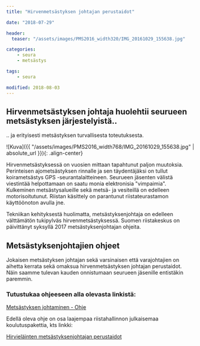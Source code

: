 ```yaml
---
title: "Hirvenmetsästyksen johtajan perustaidot"

date: "2018-07-29"

header:
  teaser: "/assets/images/PMS2016_width320/IMG_20161029_155638.jpg"

categories:
    - seura
    - metsästys

tags:
    - seura

modified: 2018-08-03
---
```

## Hirvenmetsästyksen johtaja huolehtii seurueen metsästyksen järjestelyistä..

.. ja erityisesti metsästyksen turvallisesta toteutuksesta.

![Kuva]({{ "/assets/images/PMS2016_width768/IMG_20161029_155638.jpg" | absolute_url }}){: .align-center}

Hirvenmetsästyksessä on vuosien mittaan tapahtunut paljon muutoksia. Perinteisen ajometsästyksen rinnalle ja sen täydentäjäksi on tullut koirametsästys GPS -seurantalaitteineen. Seurueen jäsenten välistä viestintää helpottamaan on saatu monia elektronisia "vimpaimia". Kulkeminen metsästysalueille sekä metsä- ja vesiteillä on edelleen motorisoitutunut. Riistan käsittely on parantunut riistateurastamon käyttöönoton avulla jne.

Tekniikan kehityksestä huolimatta, metsästyksenjohtaja on edelleen välttämätön tukipylväs hirvenmetsästyksessä. Suomen riistakeskus on päivittänyt syksyllä 2017 metsästyksenjohtajan ohjeita.

## Metsästyksenjohtajien ohjeet

Jokaisen metsästyksen johtajan sekä varsinaisen että varajohtajien on aihetta kerrata sekä omaksua hirvenmetsästyksen johtajan perustaidot. Näin saamme tulevan kauden onnistumaan seurueen jäsenille entistäkin paremmin.

### Tutustukaa ohjeeseen alla olevasta linkistä:

<a target = "_blank" href =  "https://www.riistainfo.fi/wp-content/uploads/2017/08/metsastyksen-johtaminen-metsastyksenjohtajan-perustaidot-2015_paivitetty_16.8.2017.pdf">Metsästyksen johtaminen - Ohje</a>

Edellä oleva ohje on osa laajempaa riistahallinnon julkaisemaa koulutuspakettia, kts linkki:

<a target = "_blank" href = "https://www.riistainfo.fi/kurssi/hirvielainten-metsastyksenjohtajan-perustaidot/" >Hirvieläinten metsästyksenjohtajan perustaidot</a>
